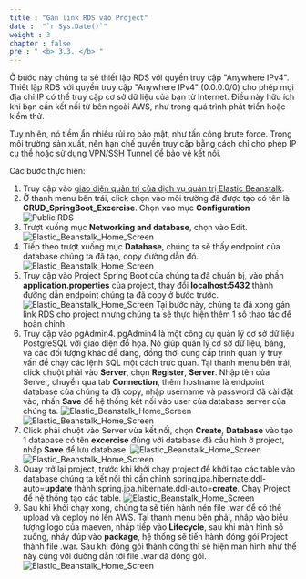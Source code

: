 ```yaml
---
title : "Gán link RDS vào Project"
date :  "`r Sys.Date()`" 
weight : 3
chapter : false
pre : " <b> 3.3. </b> "
---
```


Ở bước này chúng ta sẽ thiết lập RDS với quyền truy cập "Anywhere IPv4". Thiết lập RDS với quyền truy cập "Anywhere IPv4" (0.0.0.0/0) cho phép mọi địa chỉ IP có thể truy cập cơ sở dữ liệu của bạn từ Internet. Điều này hữu ích khi bạn cần kết nối từ bên ngoài AWS, như trong quá trình phát triển hoặc kiểm thử.

Tuy nhiên, nó tiềm ẩn nhiều rủi ro bảo mật, như tấn công brute force. Trong môi trường sản xuất, nên hạn chế quyền truy cập bằng cách chỉ cho phép IP cụ thể hoặc sử dụng VPN/SSH Tunnel để bảo vệ kết nối.

Các bước thực hiện:

1. Truy cập vào [giao diện quản trị của dịch vụ quản trị Elastic Beanstalk](https://ap-southeast-2.console.aws.amazon.com/elasticbeanstalk/home?region=ap-southeast-2#/environments).
2. Ở thanh menu bên trái, click chọn vào môi trường đã được tạo có tên là **CRUD_SpringBoot_Excercise**. Chọn vào mục **Configuration**
 ![Public RDS](/images/3.connect/016-.png)
3. Trượt xuống mục **Networking and database**, chọn vào Edit.
![Elastic_Beanstalk_Home_Screen](/images/3.connect/017-.png)
4. Tiếp theo trượt xuống mục **Database**, chúng ta sẽ thấy endpoint của database chúng ta đã tạo, copy đường dẫn đó.
![Elastic_Beanstalk_Home_Screen](/images/3.connect/018-.png)
5. Truy cập vào Project Spring Boot của chúng ta đã chuẩn bị, vào phần **application.properties** của project, thay đổi **localhost:5432** thành đường dẫn endpoint chúng ta đã copy ở bước trước.
![Elastic_Beanstalk_Home_Screen](/images/3.connect/019-.png)
Tại bước này, chúng ta đã xong gán link RDS cho project nhưng chúng ta sẽ thực hiện thêm 1 số thao tác để hoàn chỉnh.
6. Truy cập vào pgAdmin4. pgAdmin4 là một công cụ quản lý cơ sở dữ liệu PostgreSQL với giao diện đồ họa. Nó giúp quản lý cơ sở dữ liệu, bảng, và các đối tượng khác dễ dàng, đồng thời cung cấp trình quản lý truy vấn để chạy các lệnh SQL một cách trực quan. Tại thanh menu bên trái, click chuột phải vào **Server**, chọn **Register**, **Server**. Nhập tên của Server, chuyển qua tab **Connection**, thêm hostname là endpoint database của chúng ta đã copy, nhập username và password đã cài đặt vào, nhấn **Save** để hệ thống kết nối vào user của database server của chúng ta.
![Elastic_Beanstalk_Home_Screen](/images/3.connect/020-.png)
![Elastic_Beanstalk_Home_Screen](/images/3.connect/021-.png)
7. Click phải chuột vào Server vừa kết nối, chọn **Create**, **Database** vào tạo 1 database có tên **excercise** đúng với database đã cấu hình ở project, nhấp **Save** để lưu database.
![Elastic_Beanstalk_Home_Screen](/images/3.connect/022-.png)
![Elastic_Beanstalk_Home_Screen](/images/3.connect/023-.png)
8. Quay trở lại project, trước khi khởi chạy project để khởi tạo các table vào database chúng ta kết nối thì cần chỉnh spring.jpa.hibernate.ddl-auto=**update** thành spring.jpa.hibernate.ddl-auto=**create**. Chạy Project để hệ thống tạo các table.
![Elastic_Beanstalk_Home_Screen](/images/3.connect/024.png)
9. Sau khi khởi chạy xong, chúng ta sẽ tiến hành nén file .war để có thể upload và deploy nó lên AWS. Tại thanh menu bên phải, nhấp vào biểu tượng logo của maeven, nhấp tiếp vào **Lifecycle**, sau khi màn hình sổ xuống, nháy đúp vào **package**, hệ thống sẽ tiến hành đóng gói Project thành file .war. Sau khi đóng gói thành công thì sẽ hiện màn hình như thế này cùng với đường dẫn tới file .war đã đóng gói.
![Elastic_Beanstalk_Home_Screen](/images/3.connect/025.png)
